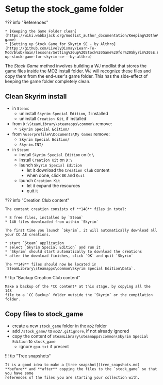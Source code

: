 # Setup the stock_game folder

??? info "References"

    * [Keeping the Game Folder clean](https://wiki.wabbajack.org/modlist_author_documentation/Keeping%20the%20Game%20Folder%20clean.html#stock-game)
    * [Setting up Stock Game for Skyrim SE - by Althro](https://github.com/LivelyDismay/Learn-To-Mod/blob/main/lessons/Setting%20up%20Stock%20Game%20for%20Skyrim%20SE.md#setting-up-stock-game-for-skyrim-se---by-althro)

The *Stock Game* method involves building a WJ modlist that stores the game files inside
the MO2 install folder. WJ will recognize these files and copy them from the end-user's
game folder. This has the side-effect of keeping the game folder completely clean.

## Clean Skyrim install

* in `Steam`:
    * uninstall `Skyrim Special Edition`, if installed
    * uninstall `Creation Kit`, if installed
* from `D:\SteamLibrary\steamapps\common\` remove:
    * `Skyrim Special Edition/`
* from `%userprofile%\Documents\My Games` remove:
    * `Skyrim Special Edition/`
    * `Skyrim.INI/`
* in `Steam`:
    * install `Skyrim Special Edition` on `D:\`
    * install `Creation Kit` on `D:\`
    * launch `Skyrim Special Edition`
        * let it download the `Creation Club` content
        * when done, click `OK` and `Quit`
    * launch `Creation Kit`
        * let it expand the resources
        * quit it

??? info "Creation Club content"

    The content creation consists of **148** files in total:

    * 8 free files, installed by `Steam`
    * 140 files downloaded from within `Skyrim`

    The first time you launch `Skyrim`, it will automatically download all your CC AE creations.

    * start `Steam` application
    * select `Skyrim Special Edition` and run it
    * `Skyrim` should start automatically to download the creations
    * after the download finishes, click `OK` and quit `Skyrim`

    The **148** files should now be located in `SteamLibrary\steamapps\common\Skyrim Special Edition\Data`.

!!! tip "Backup Creation Club content"

    Make a backup of the *CC content* at this stage, by copying all the 148
    file to a `CC Backup` folder outside the `Skyrim` or the compilation folder.

## Copy files to stock_game

* create a new `stock_game` folder in the `mo2` folder
* add `/stock_game/` to `mo2/.gitignore`, if not already ignored
* copy the content of `SteamLibrary\steamapps\common\Skyrim Special Edition` to `stock_game`
    * ignore `gpu.txt` if present

!!! tip "Tree snapshots"

    It is a good idea to make a [tree snapshot](tree_snapshots.md)
    **before** and **after** copying the files to the `stock_game` so that you have some
    references of the files you are starting your collection with.
